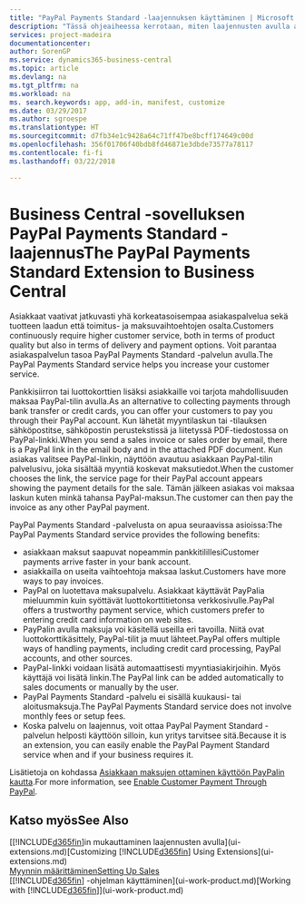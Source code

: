 ```yaml
---
title: "PayPal Payments Standard -laajennuksen käyttäminen | Microsoft Docs"
description: "Tässä ohjeaiheessa kerrotaan, miten laajennusten avulla asiakkaille voidaan antaa mahdollisuus suorittaa PayPal-maksuja."
services: project-madeira
documentationcenter: 
author: SorenGP
ms.service: dynamics365-business-central
ms.topic: article
ms.devlang: na
ms.tgt_pltfrm: na
ms.workload: na
ms. search.keywords: app, add-in, manifest, customize
ms.date: 03/29/2017
ms.author: sgroespe
ms.translationtype: HT
ms.sourcegitcommit: d7fb34e1c9428a64c71ff47be8bcff174649c00d
ms.openlocfilehash: 356f01706f40bdb8fd46871e3dbde73577a78117
ms.contentlocale: fi-fi
ms.lasthandoff: 03/22/2018

---
```

# <a name="the-paypal-payments-standard-extension-to-business-central"></a><span data-ttu-id="dc03b-103">Business Central -sovelluksen PayPal Payments Standard -laajennus</span><span class="sxs-lookup"><span data-stu-id="dc03b-103">The PayPal Payments Standard Extension to Business Central</span></span> 
<span data-ttu-id="dc03b-104">Asiakkaat vaativat jatkuvasti yhä korkeatasoisempaa asiakaspalvelua sekä tuotteen laadun että toimitus- ja maksuvaihtoehtojen osalta.</span><span class="sxs-lookup"><span data-stu-id="dc03b-104">Customers continuously require higher customer service, both in terms of product quality but also in terms of delivery and payment options.</span></span> <span data-ttu-id="dc03b-105">Voit parantaa asiakaspalvelun tasoa PayPal Payments Standard -palvelun avulla.</span><span class="sxs-lookup"><span data-stu-id="dc03b-105">The PayPal Payments Standard service helps you increase your customer service.</span></span>

<span data-ttu-id="dc03b-106">Pankkisiirron tai luottokorttien lisäksi asiakkaille voi tarjota mahdollisuuden maksaa PayPal-tilin avulla.</span><span class="sxs-lookup"><span data-stu-id="dc03b-106">As an alternative to collecting payments through bank transfer or credit cards, you can offer your customers to pay you through their PayPal account.</span></span> <span data-ttu-id="dc03b-107">Kun lähetät myyntilaskun tai -tilauksen sähköpostitse, sähköpostin perustekstissä ja liitetyssä PDF-tiedostossa on PayPal-linkki.</span><span class="sxs-lookup"><span data-stu-id="dc03b-107">When you send a sales invoice or sales order by email, there is a PayPal link in the email body and in the attached PDF document.</span></span> <span data-ttu-id="dc03b-108">Kun asiakas valitsee PayPal-linkin, näyttöön avautuu asiakkaan PayPal-tilin palvelusivu, joka sisältää myyntiä koskevat maksutiedot.</span><span class="sxs-lookup"><span data-stu-id="dc03b-108">When the customer chooses the link, the service page for their PayPal account appears showing the payment details for the sale.</span></span> <span data-ttu-id="dc03b-109">Tämän jälkeen asiakas voi maksaa laskun kuten minkä tahansa PayPal-maksun.</span><span class="sxs-lookup"><span data-stu-id="dc03b-109">The customer can then pay the invoice as any other PayPal payment.</span></span>

<span data-ttu-id="dc03b-110">PayPal Payments Standard -palvelusta on apua seuraavissa asioissa:</span><span class="sxs-lookup"><span data-stu-id="dc03b-110">The PayPal Payments Standard service provides the following benefits:</span></span>

* <span data-ttu-id="dc03b-111">asiakkaan maksut saapuvat nopeammin pankkitilillesi</span><span class="sxs-lookup"><span data-stu-id="dc03b-111">Customer payments arrive faster in your bank account.</span></span>
* <span data-ttu-id="dc03b-112">asiakkailla on useita vaihtoehtoja maksaa laskut.</span><span class="sxs-lookup"><span data-stu-id="dc03b-112">Customers have more ways to pay invoices.</span></span>
* <span data-ttu-id="dc03b-113">PayPal on luotettava maksupalvelu. Asiakkaat käyttävät PayPalia mieluummin kuin syöttävät luottokorttitietonsa verkkosivulle.</span><span class="sxs-lookup"><span data-stu-id="dc03b-113">PayPal offers a trustworthy payment service, which customers prefer to entering credit card information on web sites.</span></span>
* <span data-ttu-id="dc03b-114">PayPalin avulla maksuja voi käsitellä useilla eri tavoilla. Niitä ovat luottokorttikäsittely, PayPal-tilit ja muut lähteet.</span><span class="sxs-lookup"><span data-stu-id="dc03b-114">PayPal offers multiple ways of handling payments, including credit card processing, PayPal accounts, and other sources.</span></span>
* <span data-ttu-id="dc03b-115">PayPal-linkki voidaan lisätä automaattisesti myyntiasiakirjoihin. Myös käyttäjä voi lisätä linkin.</span><span class="sxs-lookup"><span data-stu-id="dc03b-115">The PayPal link can be added automatically to sales documents or manually by the user.</span></span>
* <span data-ttu-id="dc03b-116">PayPal Payments Standard -palvelu ei sisällä kuukausi- tai aloitusmaksuja.</span><span class="sxs-lookup"><span data-stu-id="dc03b-116">The PayPal Payments Standard service does not involve monthly fees or setup fees.</span></span>
* <span data-ttu-id="dc03b-117">Koska palvelu on laajennus, voit ottaa PayPal Payment Standard -palvelun helposti käyttöön silloin, kun yritys tarvitsee sitä.</span><span class="sxs-lookup"><span data-stu-id="dc03b-117">Because it is an extension, you can easily enable the PayPal Payment Standard service when and if your business requires it.</span></span>  

<span data-ttu-id="dc03b-118">Lisätietoja on kohdassa [Asiakkaan maksujen ottaminen käyttöön PayPalin kautta](sales-how-enable-payment-service-extensions.md).</span><span class="sxs-lookup"><span data-stu-id="dc03b-118">For more information, see [Enable Customer Payment Through PayPal](sales-how-enable-payment-service-extensions.md).</span></span>

## <a name="see-also"></a><span data-ttu-id="dc03b-119">Katso myös</span><span class="sxs-lookup"><span data-stu-id="dc03b-119">See Also</span></span>
<span data-ttu-id="dc03b-120">[[!INCLUDE[d365fin](includes/d365fin_md.md)]in mukauttaminen laajennusten avulla](ui-extensions.md)</span><span class="sxs-lookup"><span data-stu-id="dc03b-120">[Customizing [!INCLUDE[d365fin](includes/d365fin_md.md)] Using Extensions](ui-extensions.md)</span></span>  
[<span data-ttu-id="dc03b-121">Myynnin määrittäminen</span><span class="sxs-lookup"><span data-stu-id="dc03b-121">Setting Up Sales</span></span>](sales-setup-sales.md)  
<span data-ttu-id="dc03b-122">[[!INCLUDE[d365fin](includes/d365fin_md.md)] -ohjelman käyttäminen](ui-work-product.md)</span><span class="sxs-lookup"><span data-stu-id="dc03b-122">[Working with [!INCLUDE[d365fin](includes/d365fin_md.md)]](ui-work-product.md)</span></span>

